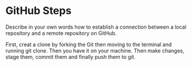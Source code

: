 # GitHub Steps

Describe in your own words how to establish a connection between a local repository and a remote repository on GitHub.

First, creat a clone by forking the Git then moving to the terminal and running git clone. Then you have it on your machine. Then make changes, stage them, commit them and finally push them to git. 